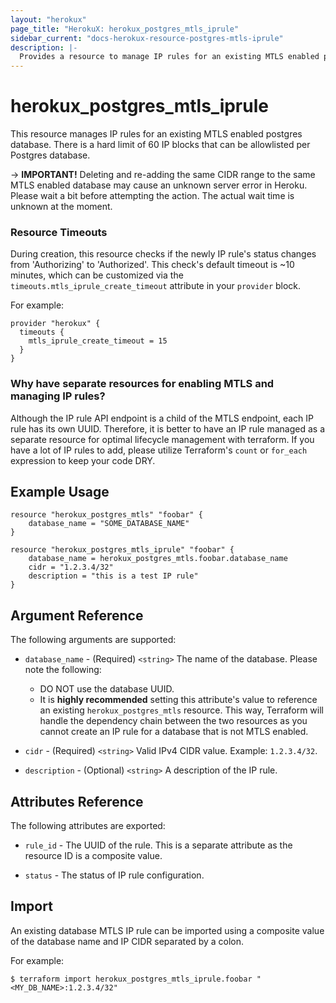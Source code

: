 ```yaml
---
layout: "herokux"
page_title: "HerokuX: herokux_postgres_mtls_iprule"
sidebar_current: "docs-herokux-resource-postgres-mtls-iprule"
description: |-
  Provides a resource to manage IP rules for an existing MTLS enabled postgres database
---
```


# herokux\_postgres\_mtls\_iprule

This resource manages IP rules for an existing MTLS enabled postgres database. There is a hard limit of 60 IP blocks that can be allowlisted per Postgres database.

-> **IMPORTANT!**
Deleting and re-adding the same CIDR range to the same MTLS enabled database may cause an unknown server error in Heroku.
Please wait a bit before attempting the action. The actual wait time is unknown at the moment.

### Resource Timeouts
During creation, this resource checks if the newly IP rule's status changes from 'Authorizing' to 'Authorized'.
This check's default timeout is ~10 minutes, which can be customized via the `timeouts.mtls_iprule_create_timeout` attribute
in your `provider` block.

For example:
```hcl-terraform
provider "herokux" {
  timeouts {
    mtls_iprule_create_timeout = 15
  }
}
``` 

### Why have separate resources for enabling MTLS and managing IP rules?
Although the IP rule API endpoint is a child of the MTLS endpoint, each IP rule has its own UUID. Therefore, it is better
to have an IP rule managed as a separate resource for optimal lifecycle management with terraform. If you have a lot of IP rules
to add, please utilize Terraform's `count` or `for_each` expression to keep your code DRY.

## Example Usage
```hcl-terraform
resource "herokux_postgres_mtls" "foobar" {
	database_name = "SOME_DATABASE_NAME"
}

resource "herokux_postgres_mtls_iprule" "foobar" {
	database_name = herokux_postgres_mtls.foobar.database_name
	cidr = "1.2.3.4/32"
	description = "this is a test IP rule"
}
```

## Argument Reference

The following arguments are supported:

* `database_name` - (Required) `<string>` The name of the database. Please note the following:
    * DO NOT use the database UUID.
    * It is **highly recommended** setting this attribute's value to reference an existing `herokux_postgres_mtls` resource.
    This way, Terraform will handle the dependency chain between the two resources as you cannot create an IP rule for
    a database that is not MTLS enabled.

* `cidr` - (Required) `<string>` Valid IPv4 CIDR value. Example: `1.2.3.4/32`.

* `description` - (Optional) `<string>` A description of the IP rule.

## Attributes Reference

The following attributes are exported:

* `rule_id` - The UUID of the rule. This is a separate attribute as the resource ID is a composite value.

* `status` - The status of IP rule configuration.

## Import

An existing database MTLS IP rule can be imported using a composite value of the database name and IP CIDR separated by a colon.

For example:
```shell script
$ terraform import herokux_postgres_mtls_iprule.foobar "<MY_DB_NAME>:1.2.3.4/32"
```
